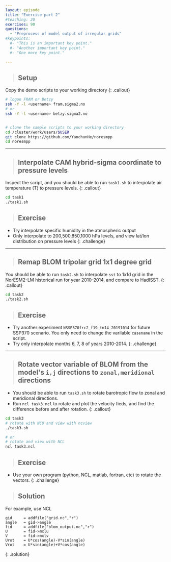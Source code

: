 ```yaml
---
layout: episode
title: "Exercise part 2"
#teaching: 20
exercises: 90
questions:
  - "Preprocess of model output of irregular grids"
#keypoints:
  #- "This is an important key point."
  #- "Another important key point."
  #- "One more key point."

---
```


>## Setup
Copy the demo scripts to your working directory
{: .callout}

```bash
# logon FRAM or Betzy
ssh -Y -l <username> fram.sigma2.no
# or
ssh -Y -l <username> betzy.sigma2.no


# clone the sample scripts to your working directory
cd /cluster/work/users/$USER
git clone https://github.com/YanchunHe/noresmpp
cd noresmpp
```

---

>## Interpolate CAM hybrid-sigma coordinate to pressure levels
Inspect the script, and you should be able to run `task1.sh` to interpolate air temperature (T) to pressure levels.
{: .callout}

```bash
cd task1
./task1.sh
```
>## Exercise
* Try interpolate specific humidity in the atmospheric output
* Only interpolate to 200,500,850,1000 hPa levels, and view lat/lon distribution on pressure levels
{: .challenge}

---
>## Remap BLOM tripolar grid 1x1 degree grid
You should be able to run `task2.sh` to interpolate `sst` to 1x1d grid in the NorESM2-LM historical run for year 2010-2014, and compare to HadISST.
{: .callout}

```bash
cd task2
./task2.sh
```

>## Exercise
* Try another experiment `NSSP370frc2_f19_tn14_20191014` for future SSP370 scenario. You only need to change the varilable `casename` in the script.
* Try only interpolate months 6, 7, 8 of years 2010-2014.
{: .challenge}

---
>## Rotate vector variable of BLOM from the model's `i,j` directions to `zonal,meridional` directions
* You should be able to run `task3.sh` to rotate barotropic flow to zonal and meridional directions.
* Run `ncl task3.ncl` to rotate and plot the velocity fieds, and find the difference before and after rotation.
{: .callout}

```bash
cd task3
# rotate with NCO and view with ncview
./task3.sh

# or
# rotate and view with NCL
ncl task3.ncl
```
>## Exercise
* Use your own program (python, NCL, matlab, fortran, etc)  to rotate the vectors.
{: .challenge}

>## Solution
For example, use NCL
```ncl
gid     = addfile("grid.nc","r") 
angle   = gid->angle
fid     = addfile("blom_output.nc","r")
U       = fid->mxlu
V       = fid->mxlv
Urot    = U*cos(angle)-V*sin(angle)
Vrot    = U*sin(angle)+V*cos(angle)
```
{: .solution}

